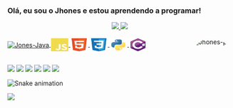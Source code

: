 ### Olá, eu sou o Jhones e estou aprendendo a programar!
<div align="center">
  <a href="https://github.com/jhoneshark">
  <img height="160em" src="https://github-readme-stats.vercel.app/api?username=jhoneshark&show_icons=true&theme=radical&include_all_commits=true&count_private=true"/>
  <img height="160em" src="https://github-readme-stats.vercel.app/api/top-langs/?username=jhoneshark&layout=compact&langs_count=7&theme=radical"/>
</div>
  
  <div style="display: inline_block"><br>
  <img align="center" alt="Jones-Java" height="30" width="40" src="https://cdn.jsdelivr.net/gh/devicons/devicon/icons/java/java-plain-wordmark.svg">
  <img align="center" alt="Jones-Js" height="30" width="40" src="https://raw.githubusercontent.com/devicons/devicon/master/icons/javascript/javascript-plain.svg">
  <img align="center" alt="Jhones-HTML" height="30" width="40" src="https://raw.githubusercontent.com/devicons/devicon/master/icons/html5/html5-original.svg">
  <img align="center" alt="Jones-CSS" height="30" width="40" src="https://raw.githubusercontent.com/devicons/devicon/master/icons/css3/css3-original.svg">
  <img align="center" alt="Jones-Python" height="30" width="40" src="https://raw.githubusercontent.com/devicons/devicon/master/icons/python/python-original.svg">
  <img align="center" alt="Jones-Csharp" height="30" width="40" src="https://raw.githubusercontent.com/devicons/devicon/master/icons/csharp/csharp-original.svg">
  <img align="right" alt="Jhones-pic" height="150" style="border-radius:50px;" title="WorkSpace" src="https://live.staticflickr.com/65535/52019055318_427ba6e0f6_h.jpg">
</div>
  
  ##
  
  <div> 

  <a href="https://www.instagram.com/jhoneshark" target="_blank"><img src="https://img.shields.io/badge/-Instagram-%23E4405F?style=for-the-badge&logo=instagram&logoColor=white" target="_blank"></a>
  <a href = "mailto:jhoneshark@protonmail.com"><img src="https://img.shields.io/badge/ProtonMail-8B89CC?style=for-the-badge&logo=protonmail&logoColor=white" target="_blank"></a>
  <a href="wwwwwwwww" target="_blank"><img src="https://img.shields.io/badge/-LinkedIn-%230077B5?style=for-the-badge&logo=linkedin&logoColor=white" target="_blank"></a> 
    <a href="https://open.spotify.com/playlist/7EbdsAZeYjzz52ciont5oJ?si=d656c4ef396a40c3" target="_blank"><img src="https://img.shields.io/badge/Spotify-1ED760?&style=for-the-badge&logo=spotify&logoColor=white" target="_blank"></a>
    <a href="https://www.binance.com/pt-BR/price/BITCOIN" target="_blank"><img src="https://img.shields.io/badge/Bitcoin-000000?style=for-the-badge&logo=bitcoin&logoColor=white" target="_blank"></a>
    <a href="https://steamcommunity.com/id/jhoneshark" target="_blank"><img src="https://img.shields.io/badge/Steam-000000?style=for-the-badge&logo=steam&logoColor=white" target="_blank"></a>
    
   ![Snake animation](https://github.com/jhoneshark/jhoneshark/blob/output/github-contribution-grid-snake.svg)   
 </div>
  
  ![](https://komarev.com/ghpvc/?username=jhoneshark&color=grey)
  

